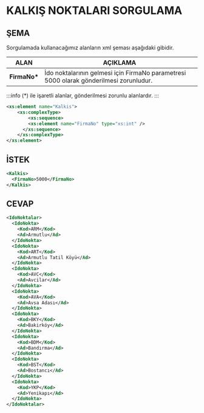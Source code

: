 # KALKIŞ NOKTALARI SORGULAMA

## ŞEMA

Sorgulamada kullanacağımız alanların xml şeması aşağıdaki gibidir.

|ALAN|AÇIKLAMA|
| ------------- | -------------------------------------------------------------------------------------|
| **FirmaNo\*** | İdo noktalarının gelmesi için FirmaNo parametresi 5000 olarak gönderilmesi zorunludur.|

:::info
(\*) ile işaretli alanlar, gönderilmesi zorunlu alanlardır.
:::

```xml
<xs:element name="Kalkis">
    <xs:complexType>
        <xs:sequence>
	    <xs:element name="FirmaNo" type="xs:int" />
	  </xs:sequence>
	</xs:complexType>
</xs:element>
```

## İSTEK

```xml
<Kalkis>
  <FirmaNo>5000</FirmaNo>
</Kalkis>
```

## CEVAP

```xml
<IdoNoktalar>
  <IdoNokta>
    <Kod>ARM</Kod>
    <Ad>Armutlu</Ad>
  </IdoNokta>
  <IdoNokta>
    <Kod>ART</Kod>
    <Ad>Armutlu Tatil Köyü</Ad>
  </IdoNokta>
  <IdoNokta>
    <Kod>AVC</Kod>
    <Ad>Avcilar</Ad>
  </IdoNokta>
  <IdoNokta>
    <Kod>AVA</Kod>
    <Ad>Avsa Adası</Ad>
  </IdoNokta>
  <IdoNokta>
    <Kod>BKY</Kod>
    <Ad>Bakirköy</Ad>
  </IdoNokta>
  <IdoNokta>
    <Kod>BDM</Kod>
    <Ad>Bandırma</Ad>
  </IdoNokta>
  <IdoNokta>
    <Kod>BST</Kod>
    <Ad>Bostancı</Ad>
  </IdoNokta>
  <IdoNokta>
    <Kod>YKP</Kod>
    <Ad>Yenikapı</Ad>
  </IdoNokta>
</IdoNoktalar>
```
